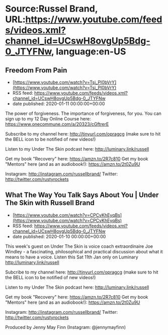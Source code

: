 # Source:Russel Brand, URL:https://www.youtube.com/feeds/videos.xml?channel_id=UCswH8ovgUp5Bdg-0_JTYFNw, language:en-US

## Freedom From Pain
 - [https://www.youtube.com/watch?v=Tsi_PI0bVrY](https://www.youtube.com/watch?v=Tsi_PI0bVrY)
 - RSS feed: https://www.youtube.com/feeds/videos.xml?channel_id=UCswH8ovgUp5Bdg-0_JTYFNw
 - date published: 2020-01-11 00:00:00+00:00

The power of forgiveness. The importance of forgiveness, for you.
You can sign up to my 12 Day Online Course here: https://www.onecommune.com/a/20323/cGftrerE

Subscribe to my channel here: http://tinyurl.com/opragcg
(make sure to hit the BELL icon to be notified of new videos!)

Listen to my Under The Skin podcast here: 
http://luminary.link/russell

Get my book "Recovery" here: https://amzn.to/2R7c810
Get my book "Mentors" here (and as an audiobook!): https://amzn.to/2t0Zu9U

Instagram: http://instagram.com/russellbrand/
Twitter: http://twitter.com/rustyrockets

## What The Way You Talk Says About You | Under The Skin with Russell Brand
 - [https://www.youtube.com/watch?v=CPCvKhEyqBs](https://www.youtube.com/watch?v=CPCvKhEyqBs)
 - RSS feed: https://www.youtube.com/feeds/videos.xml?channel_id=UCswH8ovgUp5Bdg-0_JTYFNw
 - date published: 2020-01-10 00:00:00+00:00

This week's guest on Under The Skin is voice coach extraordinaire Joe Windley - a fascinating, philosophical and practical discussion about what it means to have a voice. Listen this Sat 11th Jan only on Luminary http://luminary.link/russell

Subcribe to my channel here: http://tinyurl.com/opragcg
(make sure to hit the BELL icon to be notified of new videos!)

Listen to my Under The Skin podcast here: 
http://luminary.link/russell

Get my book "Recovery" here: https://amzn.to/2R7c810
Get my book "Mentors" here (and as an audiobook!): https://amzn.to/2t0Zu9U

Instagram: http://instagram.com/russellbrand/
Twitter: http://twitter.com/rustyrockets

Produced by Jenny May Finn (Instagram: @jennymayfinn)

